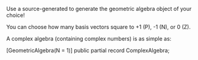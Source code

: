Use a source-generated to generate the geometric algebra object of your choice!

You can choose how many basis vectors square to +1 (P), -1 (N), or 0 (Z).

A complex algebra (containing complex numbers) is as simple as:

[GeometricAlgebra(N = 1)]
public partial record ComplexAlgebra;
